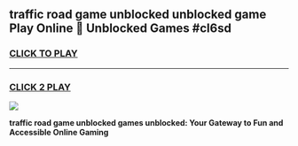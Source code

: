 
## traffic road game unblocked unblocked game Play Online 👋 Unblocked Games #cl6sd
<h3>
<a href="https://premium.freeplayer.one?title=traffic_road_game_unblocked&ref=21F">CLICK TO PLAY</a></h3>
<hr>

<h3>
<a href="https://premium.freeplayer.one?title=traffic_road_game_unblocked&ref=21F">CLICK 2 PLAY</a>
  
</h3>

<a href="https://premium.freeplayer.one?title=traffic_road_game_unblocked&ref=21F/"><img src="https://clearcache.store/games.png"></a>


**traffic road game unblocked games unblocked: Your Gateway to Fun and Accessible Online Gaming**
